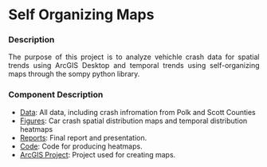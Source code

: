 # Self Organizing Maps
### Description
<div style="text-align: justify"> The purpose of this project is to analyze vehichle crash data for spatial trends using ArcGIS Desktop and temporal trends using self-organizing maps through the sompy python library.</div>

### Component Description
- [Data](data): All data, including crash infromation from Polk and Scott Counties
- [Figures](figures): Car crash spatial distribution maps and temporal distribution heatmaps
- [Reports](Reports): Final report and presentation.
- [Code](sompy): Code for producing heatmaps.
- [ArcGIS Project](crash.aprx): Project used for creating maps.
